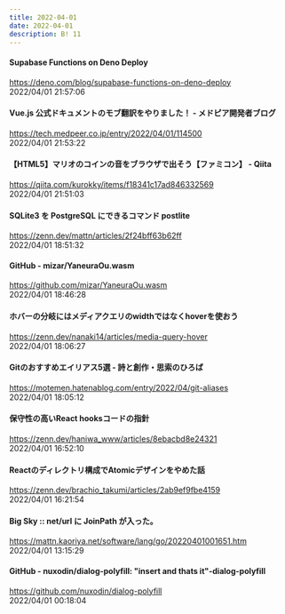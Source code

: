 ```yaml
---
title: 2022-04-01
date: 2022-04-01
description: B! 11
---
```


#### Supabase Functions on Deno Deploy
https://deno.com/blog/supabase-functions-on-deno-deploy<br>
2022/04/01 21:57:06<br>


#### Vue.js 公式ドキュメントのモブ翻訳をやりました！ - メドピア開発者ブログ
https://tech.medpeer.co.jp/entry/2022/04/01/114500<br>
2022/04/01 21:53:22<br>


#### 【HTML5】マリオのコインの音をブラウザで出そう【ファミコン】 - Qiita
https://qiita.com/kurokky/items/f18341c17ad846332569<br>
2022/04/01 21:51:03<br>


#### SQLite3 を PostgreSQL にできるコマンド postlite
https://zenn.dev/mattn/articles/2f24bff63b62ff<br>
2022/04/01 18:51:32<br>


#### GitHub - mizar/YaneuraOu.wasm
https://github.com/mizar/YaneuraOu.wasm<br>
2022/04/01 18:46:28<br>


#### ホバーの分岐にはメディアクエリのwidthではなくhoverを使おう
https://zenn.dev/nanaki14/articles/media-query-hover<br>
2022/04/01 18:06:27<br>


#### Gitのおすすめエイリアス5選 - 詩と創作・思索のひろば
https://motemen.hatenablog.com/entry/2022/04/git-aliases<br>
2022/04/01 18:05:12<br>


#### 保守性の高いReact hooksコードの指針
https://zenn.dev/haniwa_www/articles/8ebacbd8e24321<br>
2022/04/01 16:52:10<br>


#### Reactのディレクトリ構成でAtomicデザインをやめた話
https://zenn.dev/brachio_takumi/articles/2ab9ef9fbe4159<br>
2022/04/01 16:21:54<br>


#### Big Sky :: net/url に JoinPath が入った。
https://mattn.kaoriya.net/software/lang/go/20220401001651.htm<br>
2022/04/01 13:15:29<br>


#### GitHub - nuxodin/dialog-polyfill: "insert and thats it"-dialog-polyfill
https://github.com/nuxodin/dialog-polyfill<br>
2022/04/01 00:18:04<br>


